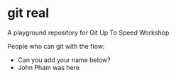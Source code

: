 # git real
A playground repository for Git Up To Speed Workshop

People who can git with the flow:

* Can you add your name below?
* John Pham was here
